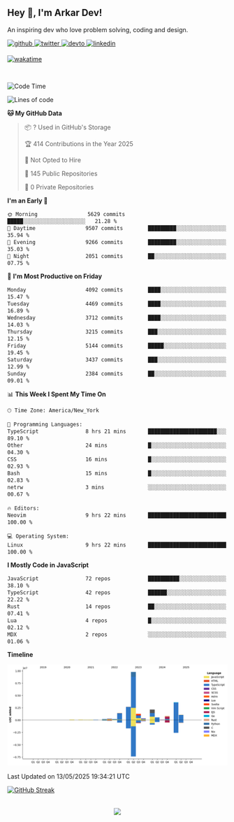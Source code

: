 ## Hey 👋, I'm Arkar Dev!  

An inspiring dev who love problem solving, coding and design.

<a href="https://github.com/Riley1101" target="_blank">
<img src=https://img.shields.io/badge/github-%2324292e.svg?&style=for-the-badge&logo=github&logoColor=white alt=github style="margin-bottom: 5px;" />
</a>
<a href="https://twitter.com/arkardev" target="_blank">
<img src=https://img.shields.io/badge/twitter-%2300acee.svg?&style=for-the-badge&logo=twitter&logoColor=white alt=twitter style="margin-bottom: 5px;" />
</a>
<a href="https://dev.to/riley1101" target="_blank">
<img src=https://img.shields.io/badge/dev.to-%2308090A.svg?&style=for-the-badge&logo=dev.to&logoColor=white alt=devto style="margin-bottom: 5px;" />
</a>
<a href="https://linkedin.com/in/arkar-kaung-myat" target="_blank">
<img src=https://img.shields.io/badge/linkedin-%231E77B5.svg?&style=for-the-badge&logo=linkedin&logoColor=white alt=linkedin style="margin-bottom: 5px;" />
</a>
  
[![wakatime](https://wakatime.com/badge/user/cf23b6e3-75f8-4c04-b0e3-273191c8d2ec.svg)](https://wakatime.com/@cf23b6e3-75f8-4c04-b0e3-273191c8d2ec)

<br/>

<!--START_SECTION:waka-->
![Code Time](http://img.shields.io/badge/Code%20Time-1%2C414%20hrs%2020%20mins-blue)

![Lines of code](https://img.shields.io/badge/From%20Hello%20World%20I%27ve%20Written-24.6%20million%20lines%20of%20code-blue)

**🐱 My GitHub Data** 

> 📦 ? Used in GitHub's Storage 
 > 
> 🏆 414 Contributions in the Year 2025
 > 
> 🚫 Not Opted to Hire
 > 
> 📜 145 Public Repositories 
 > 
> 🔑 0 Private Repositories 
 > 
**I'm an Early 🐤** 

```text
🌞 Morning                5629 commits        █████░░░░░░░░░░░░░░░░░░░░   21.28 % 
🌆 Daytime                9507 commits        █████████░░░░░░░░░░░░░░░░   35.94 % 
🌃 Evening                9266 commits        █████████░░░░░░░░░░░░░░░░   35.03 % 
🌙 Night                  2051 commits        ██░░░░░░░░░░░░░░░░░░░░░░░   07.75 % 
```
📅 **I'm Most Productive on Friday** 

```text
Monday                   4092 commits        ████░░░░░░░░░░░░░░░░░░░░░   15.47 % 
Tuesday                  4469 commits        ████░░░░░░░░░░░░░░░░░░░░░   16.89 % 
Wednesday                3712 commits        ████░░░░░░░░░░░░░░░░░░░░░   14.03 % 
Thursday                 3215 commits        ███░░░░░░░░░░░░░░░░░░░░░░   12.15 % 
Friday                   5144 commits        █████░░░░░░░░░░░░░░░░░░░░   19.45 % 
Saturday                 3437 commits        ███░░░░░░░░░░░░░░░░░░░░░░   12.99 % 
Sunday                   2384 commits        ██░░░░░░░░░░░░░░░░░░░░░░░   09.01 % 
```


📊 **This Week I Spent My Time On** 

```text
🕑︎ Time Zone: America/New_York

💬 Programming Languages: 
TypeScript               8 hrs 21 mins       ██████████████████████░░░   89.10 % 
Other                    24 mins             █░░░░░░░░░░░░░░░░░░░░░░░░   04.30 % 
CSS                      16 mins             █░░░░░░░░░░░░░░░░░░░░░░░░   02.93 % 
Bash                     15 mins             █░░░░░░░░░░░░░░░░░░░░░░░░   02.83 % 
netrw                    3 mins              ░░░░░░░░░░░░░░░░░░░░░░░░░   00.67 % 

🔥 Editors: 
Neovim                   9 hrs 22 mins       █████████████████████████   100.00 % 

💻 Operating System: 
Linux                    9 hrs 22 mins       █████████████████████████   100.00 % 
```

**I Mostly Code in JavaScript** 

```text
JavaScript               72 repos            ██████████░░░░░░░░░░░░░░░   38.10 % 
TypeScript               42 repos            ██████░░░░░░░░░░░░░░░░░░░   22.22 % 
Rust                     14 repos            ██░░░░░░░░░░░░░░░░░░░░░░░   07.41 % 
Lua                      4 repos             █░░░░░░░░░░░░░░░░░░░░░░░░   02.12 % 
MDX                      2 repos             ░░░░░░░░░░░░░░░░░░░░░░░░░   01.06 % 
```



**Timeline**

![Lines of Code chart](https://raw.githubusercontent.com/Riley1101/Riley1101/main/assets/bar_graph.png)


 Last Updated on 13/05/2025 19:34:21 UTC
<!--END_SECTION:waka-->

[![GitHub Streak](https://streak-stats.demolab.com?user=Riley1101)](https://git.io/streak-stats)
  
<br/>  
<div align="center">
<img src="https://komarev.com/ghpvc/?username=Riley1101&&style=flat-square" align="center" />
</div>  

